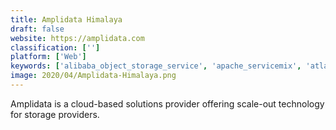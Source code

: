 ```yaml
---
title: Amplidata Himalaya
draft: false 
website: https://amplidata.com
classification: ['']
platform: ['Web']
keywords: ['alibaba_object_storage_service', 'apache_servicemix', 'atlantis_usx', 'azure_blob_storage', 'cloudbyte', 'datacore_sansymphony', 'dreamobjects', 'glusterfs', 'hpe_library_and_tape_tools', 'minio', 'nexenta_storage_solutions', 'openio_sds', 'robin_customer_service', 'robin', 'suse_enterprise_storage', 'sandisk_infiniflash', 'scality_ring', 'vmware_vsan']
image: 2020/04/Amplidata-Himalaya.png
---
```

Amplidata is a cloud-based solutions provider offering scale-out technology for storage providers.